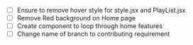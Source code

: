 - [ ] Ensure to remove hover style for style.jsx and PlayList.jsx
- [ ] Remove Red background on Home page
- [ ] Create component to loop through home features
- [ ] Change name of branch to contributing requirement